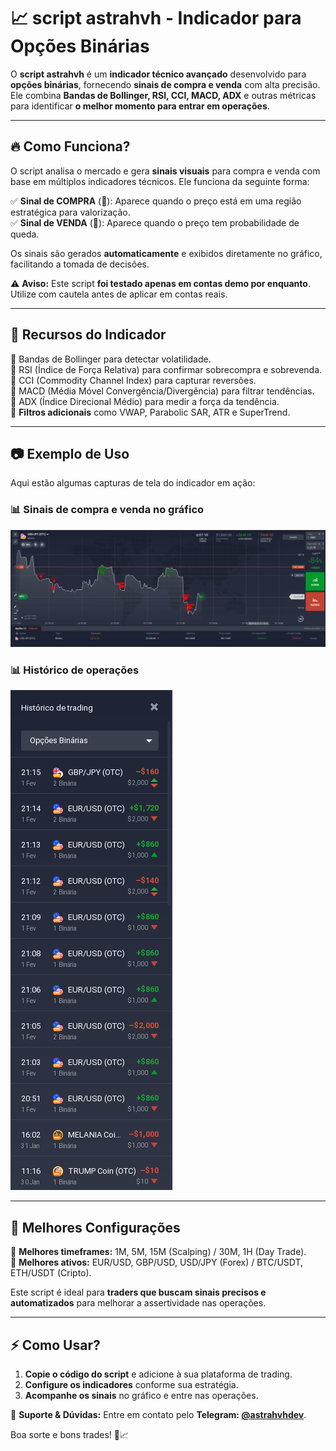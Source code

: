 # 📈 script astrahvh - Indicador para Opções Binárias

O **script astrahvh** é um **indicador técnico avançado** desenvolvido para **opções binárias**, fornecendo **sinais de compra e venda** com alta precisão. Ele combina **Bandas de Bollinger, RSI, CCI, MACD, ADX** e outras métricas para identificar **o melhor momento para entrar em operações**.

---

## 🔥 **Como Funciona?**
O script analisa o mercado e gera **sinais visuais** para compra e venda com base em múltiplos indicadores técnicos. Ele funciona da seguinte forma:

✅ **Sinal de COMPRA** (🔼): Aparece quando o preço está em uma região estratégica para valorização.  
✅ **Sinal de VENDA** (🔽): Aparece quando o preço tem probabilidade de queda.  

Os sinais são gerados **automaticamente** e exibidos diretamente no gráfico, facilitando a tomada de decisões.

⚠️ **Aviso:** Este script **foi testado apenas em contas demo por enquanto**. Utilize com cautela antes de aplicar em contas reais.

---

## 📌 **Recursos do Indicador**
🔹 Bandas de Bollinger para detectar volatilidade.  
🔹 RSI (Índice de Força Relativa) para confirmar sobrecompra e sobrevenda.  
🔹 CCI (Commodity Channel Index) para capturar reversões.  
🔹 MACD (Média Móvel Convergência/Divergência) para filtrar tendências.  
🔹 ADX (Índice Direcional Médio) para medir a força da tendência.  
🔹 **Filtros adicionais** como VWAP, Parabolic SAR, ATR e SuperTrend.  

---

## 📷 **Exemplo de Uso**
Aqui estão algumas capturas de tela do indicador em ação:

### 📊 **Sinais de compra e venda no gráfico**
![Sinais de Trading](image1.png)

### 📊 **Histórico de operações**
![Histórico de Operações](image2.png)

---

## 🚀 **Melhores Configurações**
🔹 **Melhores timeframes:** 1M, 5M, 15M (Scalping) / 30M, 1H (Day Trade).  
🔹 **Melhores ativos:** EUR/USD, GBP/USD, USD/JPY (Forex) / BTC/USDT, ETH/USDT (Cripto).  

Este script é ideal para **traders que buscam sinais precisos e automatizados** para melhorar a assertividade nas operações.

---

## ⚡ **Como Usar?**
1. **Copie o código do script** e adicione à sua plataforma de trading.  
2. **Configure os indicadores** conforme sua estratégia.  
3. **Acompanhe os sinais** no gráfico e entre nas operações.  

📩 **Suporte & Dúvidas:** Entre em contato pelo **Telegram: [@astrahvhdev](https://t.me/astrahvhdev)**.  

Boa sorte e bons trades! 🚀📈
